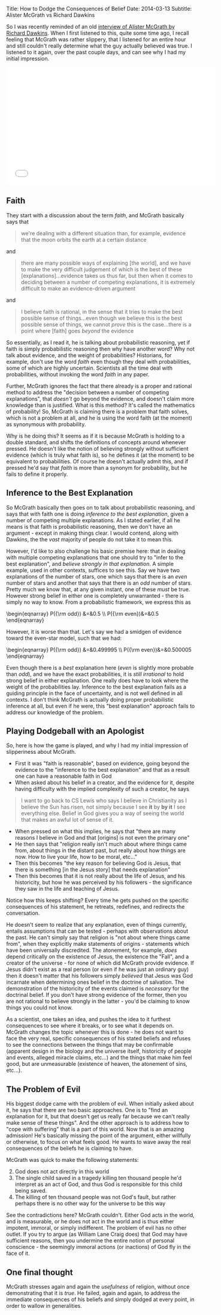 Title: How to Dodge the Consequences of Belief
Date: 2014-03-13
Subtitle: Alister McGrath vs Richard Dawkins

So I was recently reminded of an old [interview of Alister McGrath by Richard Dawkins].  When I first listened to this, quite some time ago, I recall feeling that McGrath was rather slippery, that I listened for an entire hour and still couldn't really determine what the guy actually believed was true.  I listened to it again, over the past couple days, and can see why I had my initial impression.

<iframe width="560" height="315" src="//www.youtube.com/embed/vt95KHe6hUU" frameborder="0" allowfullscreen></iframe>

## Faith

They start with a discussion about the term *faith*, and McGrath basically says that

> we're dealing with a different situation than, for example, evidence that the moon orbits the earth at a certain distance

and 

> there are many possible ways of explaining [the world], and we have to make the very difficult judgement of which is the best of these [explanations]...evidence takes us thus far, but then when it comes to deciding between a number of competing explanations, it is extremely difficult to make an evidence-driven argument

and

> I believe faith is rational, in the sense that it tries to make the best possible sense of things...even though we believe this is the best possible sense of things, we cannot *prove* this is the case...there is a point where [faith] goes *beyond* the evidence

So essentially, as I read it, he is talking about probabilistic reasoning, yet if faith is simply probabilistic reasoning then why have another word?  Why not talk about evidence, and the weight of probabilities?  Historians, for example, don't use the word *faith* even though they deal with probabilities, some of which are highly uncertain.  Scientists all the time deal with probabilities, without invoking the word *faith* in any paper.  

Further, McGrath ignores the fact that there already is a proper and rational method to address the "decision between a number of competing explanations", that *doesn't* go beyond the evidence, and doesn't claim more knowledge than is justified.  What is this method?  It's called the mathematics of probability!  So, McGrath is claiming there is a problem that faith solves, which is not a problem at all, and he is using the word faith (at the moment) as synonymous with probability.


Why is he doing this?  It seems as if it is because McGrath is holding to a double standard, and shifts the definitions of concepts around whenever pressed.  He doesn't like the notion of believing strongly without sufficient evidence (which is truly what faith is), so he defines it (at the moment) to be equivalent to probabilities.  Of course he doesn't actually admit this, and if pressed he'd say that *faith* is more than a synonym for probability, but he fails to define it properly.  

## Inference to the Best Explanation

So McGrath basically then goes on to talk about probabilistic reasoning, and says that with faith one is doing *inference to the best explanation*, given a number of competing multiple explanations.  As I stated earlier, if all he means is that faith is probabilistic reasoning, then we don't have an argument - except in making things clear.  I would contend, along with Dawkins, the the *vast* majority of people do not take it to mean this. 

However, I'd like to also challenge his basic premise here: that in dealing with multiple competing explanations that one should try to "infer to the best explanation", and *believe strongly in that explanation*.  A simple example, used in other contexts, suffices to see this.  Say we have two explanations of the number of stars, one which says that there is an *even* number of stars and another that says that there is an *odd* number of stars.  Pretty much we know that, at any given instant, one of these *must* be true.  However strong belief in either one is completely unwarranted - there is simply no way to know.  From a probabilistic framework, we express this as 

\begin{eqnarray}
P({\rm odd}) &=&0.5 \\\\
P({\rm even})&=&0.5
\end{eqnarray}

However, it is worse than that.  Let's say we had a smidgen of evidence toward the even-star model, such that we had:

\begin{eqnarray}
P({\rm odd}) &=&0.499995 \\\\
P({\rm even})&=&0.500005
\end{eqnarray}

Even though there is a *best* explanation here (*even* is slightly more probable than *odd*), and we have the exact probabilities, it is *still irrational* to hold strong belief in either explanation.  One really does have to look where the weight of the probabilities lay.  Inference to the best explanation fails as a guiding principle in the face of uncertainty, and is not well defined in all contexts.  I don't think McGrath is actually doing proper probabilistic inference at all, but even if he were, this "best explanation" approach fails to address our knowledge of the problem.


## Playing Dodgeball with an Apologist

So, here is how the game is played, and why I had my initial impression of slipperiness about McGrath.

* First it was "faith is reasonable", based on evidence, going beyond the evidence to the "inference to the best explanation" and that as a result one can have a reasonable faith in God
* When asked about his belief in a creator, and the evidence for it, despite having difficulty with the implied complexity of such a creator, he says 

> I want to go back to CS Lewis who says I believe in Christianity as I believe the Sun has risen, not simply because I see __it__ by __by it__ I see everything else.  Belief in God gives you a way of seeing the world that makes an awful lot of sense of it.

* When pressed on what this implies, he says that "there are many reasons I believe in God and that [origins] is not even the primary one"
* He then says that "religion really isn't much about where things came from, about things in the distant past, but really about how things are now.  How to live your life, how to be moral, etc..."  
* Then this  becomes  "the key reason for believing God is Jesus, that there is something [in the Jesus story] that needs explanation"
* Then this becomes that it is not really about the life of Jesus, and his historicity, but how he was perceived by his followers - the significance they saw in the life and teaching of Jesus.

Notice how this keeps shifting?  Every time he gets pushed on the specific consequences of his statement, he retreats, redefines, and redirects the conversation.  

He doesn't seem to realize that any explanation, even of things currently, entails assumptions that can be tested - perhaps with observations about the past.  He can't simply say that religion is "not about where things came from", when they explicitly make statements of origins - statements which have been universally discredited.   The atonement, for example, *does* depend critically on the existence of Jesus, the existence the "Fall", and a creator of the universe - for none of which did McGrath provide evidence.  If Jesus didn't exist as a real person (or even if he was just an ordinary guy) then it doesn't matter that his followers simply *believed* that Jesus was God incarnate when determining ones belief in the doctrine of salvation.  The demonstration of the historicity of the events claimed is *necessary* for the doctrinal belief.  If you don't have strong evidence of the former, then you are not rational to believe strongly in the latter - you'd be claiming to know things you could not know.

As a scientist, one takes an idea, and pushes the idea to it furthest consequences to see where it breaks, or to see what it depends on.  McGrath changes the topic whenever this is done - he does not want to face the very real, specific consequences of his stated beliefs and refuses to see the connections between the things that may be confirmable (apparent design in the biology and the universe itself, historicity of people and events, alleged miracle claims, etc...) and the things that make him feel good, but are unmeasurable (existence of heaven, the atonement of sins, etc...).  

## The Problem of Evil

His biggest dodge came with the problem of evil.  When initially asked about it, he says that there are two basic approaches.  One is to "find an explanation for it, but that doesn't get us really far because we can't really make sense of these things".  And the other approach is to address how to "cope with suffering" that is a part of this world.  Now that is an amazing admission!  He's basically missing the point of the argument, either willfully or otherwise, to focus on what feels good.  He wants to wave away the real consequences of the beliefs he is claiming to have.

McGrath was quick to make the following statements:

2. God does not act directly in this world
1. The single child saved in a tragedy killing ten thousand people he'd interpret as an act of God, and thus God is responsible for this child being saved.
3. The killing of ten thousand people was not God's fault, but rather perhaps there is no other way for the universe to be this way

See the contradictions here?  McGrath couldn't.  Either God acts in the world, and is measurable, or he does not act in the world and is thus either impotent, immoral, or simply indifferent.  The problem of evil has no other outlet.  If you try to argue (as William Lane Craig does) that God may have sufficient reasons, then you undermine the entire notion of personal conscience - the seemingly immoral actions (or inactions) of God fly in the face of it.



## One final thought

McGrath stresses again and again the *usefulness* of religion, without once demonstrating that it is *true*.  He failed, again and again, to address the immediate consequences of his beliefs and simply dodged at every point, in order to wallow in generalities.



[interview of Alister McGrath by Richard Dawkins]: http://www.youtube.com/watch?v=vt95KHe6hUU
